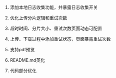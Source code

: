 1. 添加本地日志收集功能，并暴露日志收集开关

2. 优化上传分片逻辑和重试次数

3. 超时时间、分片大小、重试次数页面动态可配置

4. 上传、下载过程中添加重试状态，页面暴露重试次数

5. 支持pdf预览

6. README.md英化

7. 代码部分优化